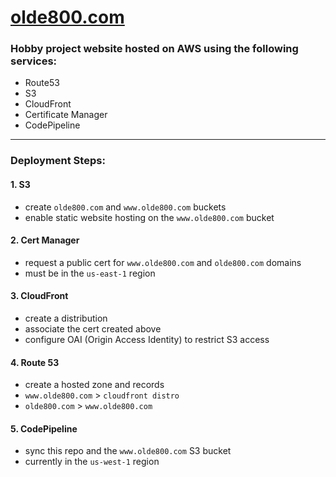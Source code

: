 # [olde800.com](https://olde800.com)

### Hobby project website hosted on AWS using the following services:
- Route53
- S3
- CloudFront
- Certificate Manager
- CodePipeline

*****

### Deployment Steps:
#### 1. S3
- create `olde800.com` and `www.olde800.com` buckets
- enable static website hosting on the `www.olde800.com` bucket

#### 2. Cert Manager
- request a public cert for `www.olde800.com` and `olde800.com` domains
- must be in the `us-east-1` region

#### 3. CloudFront
- create a distribution
- associate the cert created above
- configure OAI (Origin Access Identity) to restrict S3 access

#### 4. Route 53
- create a hosted zone and records
- `www.olde800.com` > `cloudfront distro`
- `olde800.com` > `www.olde800.com`

#### 5. CodePipeline
- sync this repo and the `www.olde800.com` S3 bucket
- currently in the `us-west-1` region
